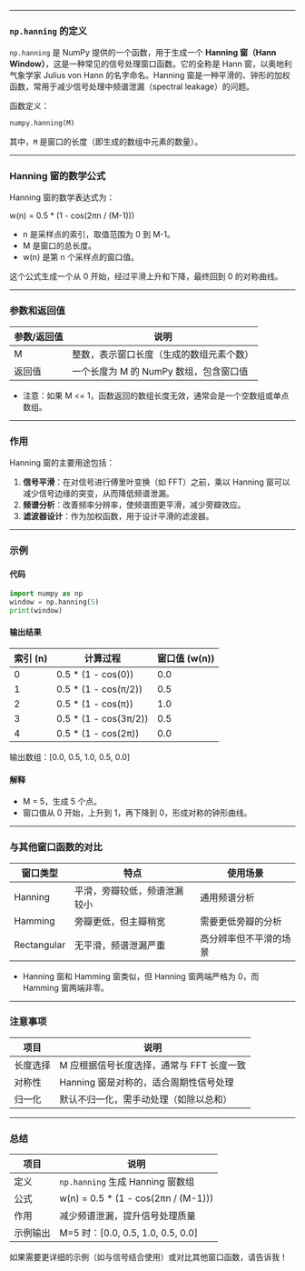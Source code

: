 

---

### `np.hanning` 的定义

`np.hanning` 是 NumPy 提供的一个函数，用于生成一个 **Hanning 窗（Hann Window）**，这是一种常见的信号处理窗口函数。它的全称是 Hann 窗，以奥地利气象学家 Julius von Hann 的名字命名。Hanning 窗是一种平滑的、钟形的加权函数，常用于减少信号处理中频谱泄漏（spectral leakage）的问题。

函数定义：

```python
numpy.hanning(M)
```

其中，`M` 是窗口的长度（即生成的数组中元素的数量）。

---

### Hanning 窗的数学公式

Hanning 窗的数学表达式为：

w(n) = 0.5 * (1 - cos(2πn / (M-1)))

- n 是采样点的索引，取值范围为 0 到 M-1。
- M 是窗口的总长度。
- w(n) 是第 n 个采样点的窗口值。

这个公式生成一个从 0 开始，经过平滑上升和下降，最终回到 0 的对称曲线。

---

### 参数和返回值

| 参数/返回值 | 说明                                      |
|-------------|-------------------------------------------|
| M           | 整数，表示窗口长度（生成的数组元素个数）   |
| 返回值      | 一个长度为 M 的 NumPy 数组，包含窗口值     |

- 注意：如果 M <= 1，函数返回的数组长度无效，通常会是一个空数组或单点数组。

---

### 作用

Hanning 窗的主要用途包括：

1. **信号平滑**：在对信号进行傅里叶变换（如 FFT）之前，乘以 Hanning 窗可以减少信号边缘的突变，从而降低频谱泄漏。
2. **频谱分析**：改善频率分辨率，使频谱图更平滑，减少旁瓣效应。
3. **滤波器设计**：作为加权函数，用于设计平滑的滤波器。

---

### 示例

#### 代码

```python
import numpy as np
window = np.hanning(5)
print(window)
```

#### 输出结果

| 索引 (n) | 计算过程                  | 窗口值 (w(n))      |
|----------|---------------------------|--------------------|
| 0        | 0.5 * (1 - cos(0))        | 0.0                |
| 1        | 0.5 * (1 - cos(π/2))      | 0.5                |
| 2        | 0.5 * (1 - cos(π))        | 1.0                |
| 3        | 0.5 * (1 - cos(3π/2))     | 0.5                |
| 4        | 0.5 * (1 - cos(2π))       | 0.0                |

输出数组：[0.0, 0.5, 1.0, 0.5, 0.0]

#### 解释

- M = 5，生成 5 个点。
- 窗口值从 0 开始，上升到 1，再下降到 0，形成对称的钟形曲线。

---

### 与其他窗口函数的对比

| 窗口类型    | 特点                              | 使用场景                |
|-------------|-----------------------------------|-------------------------|
| Hanning     | 平滑，旁瓣较低，频谱泄漏较小       | 通用频谱分析            |
| Hamming     | 旁瓣更低，但主瓣稍宽              | 需要更低旁瓣的分析      |
| Rectangular | 无平滑，频谱泄漏严重              | 高分辨率但不平滑的场景  |

- Hanning 窗和 Hamming 窗类似，但 Hanning 窗两端严格为 0，而 Hamming 窗两端非零。

---

### 注意事项

| 项目        | 说明                                      |
|-------------|-------------------------------------------|
| 长度选择    | M 应根据信号长度选择，通常与 FFT 长度一致  |
| 对称性      | Hanning 窗是对称的，适合周期性信号处理    |
| 归一化      | 默认不归一化，需手动处理（如除以总和）    |

---

### 总结

| 项目        | 说明                                      |
|-------------|-------------------------------------------|
| 定义        | `np.hanning` 生成 Hanning 窗数组          |
| 公式        | w(n) = 0.5 * (1 - cos(2πn / (M-1)))      |
| 作用        | 减少频谱泄漏，提升信号处理质量            |
| 示例输出    | M=5 时：[0.0, 0.5, 1.0, 0.5, 0.0]        |

如果需要更详细的示例（如与信号结合使用）或对比其他窗口函数，请告诉我！